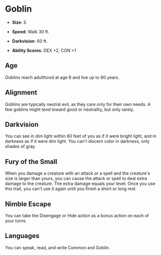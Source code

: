 # Goblin


- **Size**: S

- **Speed**: Walk 30 ft.

- **Darkvision**: 60 ft.

- **Ability Scores**: DEX +2, CON +1

## Age
Goblins reach adulthood at age 8 and live up to 60 years.

## Alignment
Goblins are typically neutral evil, as they care only for their own needs. A few goblins might tend toward good or neutrality, but only rarely.

## Darkvision
You can see in dim light within 60 feet of you as if it were bright light, and in darkness as if it were dim light. You can't discern color in darkness, only shades of gray.

## Fury of the Small
When you damage a creature with an attack or a spell and the creature's size is larger than yours, you can cause the attack or spell to deal extra damage to the creature. The extra damage equals your level. Once you use this trait, you can't use it again until you finish a short or long rest.

## Nimble Escape
You can take the Disengage or Hide action as a bonus action on each of your turns.

## Languages
You can speak, read, and write Common and Goblin.